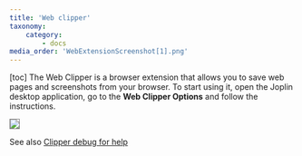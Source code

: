```yaml
---
title: 'Web clipper'
taxonomy:
    category:
        - docs
media_order: 'WebExtensionScreenshot[1].png'
---
```


[toc] 
The Web Clipper is a browser extension that allows you to save web pages and screenshots from your browser. To start using it, open the Joplin desktop application, go to the **Web Clipper Options** and follow the instructions.

<img src="https://raw.githubusercontent.com/laurent22/joplin/dev/Assets/WebsiteAssets/images/WebExtensionScreenshot.png" style="max-width: 50%; border: 1px solid gray;">

See also [Clipper debug for help](/support/clipper-debug)